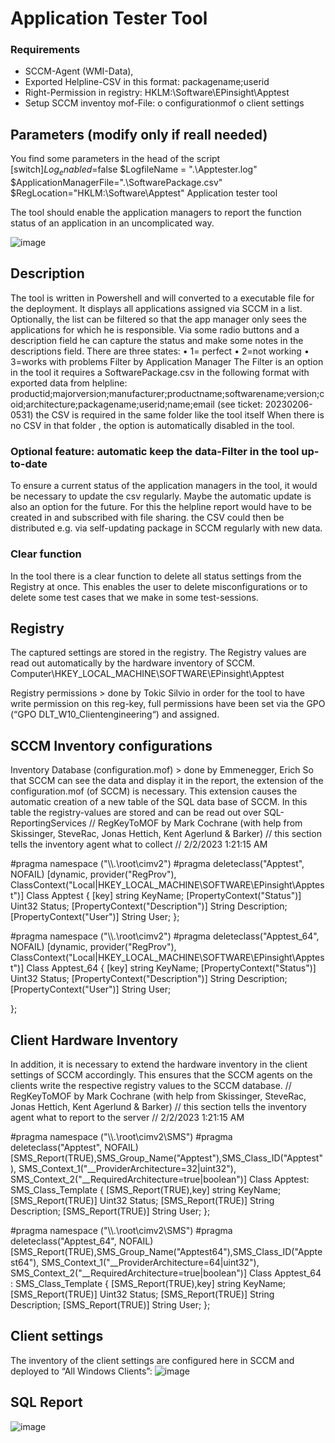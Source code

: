 # Application Tester Tool

  

### Requirements
-	SCCM-Agent (WMI-Data), 
-	Exported Helpline-CSV in this format: packagename;userid
-	Right-Permission in registry: HKLM:\Software\EPinsight\Apptest
-	Setup SCCM inventoy mof-File:
o	configurationmof 
o	client settings

## Parameters (modify only if reall needed)
You find some parameters in the head of the script
[switch]$Log_enabled=$false
$LogfileName = ".\Apptester.log"
$ApplicationManagerFile=".\SoftwarePackage.csv"
$RegLocation="HKLM:\Software\Apptest"
Application tester  tool

The tool should enable the application managers to report the function status of an application in an uncomplicated way. 
 
![image](https://github.com/Philinger1/Apptester/assets/96050818/b0692219-d064-4c52-8dda-0881e8fb77b2)


## Description
The tool is written in Powershell and will converted to a executable file for the deployment. It displays all applications assigned via SCCM in a list. Optionally, the list can be filtered so that the app manager only sees the applications for which he is responsible. Via some radio buttons and a description field he can capture the status and make some notes in the descriptions field.
There are three states:
•	1= perfect
•	2=not working
•	3=works with problems
Filter by Application Manager
The Filter is an option in the tool it requires a SoftwarePackage.csv in the following format with exported data from helpline: 
productid;majorversion;manufacturer;productname;softwarename;version;coid;architecture;packagename;userid;name;email
(see ticket: 20230206-0531)
the CSV is required in the same folder like the tool itself
When there is no CSV in that folder , the option is automatically disabled in the tool.
### Optional feature: automatic keep the data-Filter in the tool up-to-date
To ensure a current status of the application managers in the tool, it would be necessary to update the csv regularly. Maybe the automatic update is also an option for the future. For this the helpline report would have to be created in and subscribed with file sharing. the CSV could then be distributed e.g. via self-updating package in SCCM regularly with new data.

### Clear function
In the tool there is a clear function to delete all status settings from the Registry at once. This enables the user to delete misconfigurations or to delete some test cases that we make in some test-sessions.

## Registry
The captured settings are stored in the registry. The Registry values are read out automatically by the hardware inventory of SCCM.
Computer\HKEY_LOCAL_MACHINE\SOFTWARE\EPinsight\Apptest
 
Registry permissions > done by Tokic Silvio
in order for the tool to have write permission on this reg-key, full permissions have been set via the GPO (“GPO DLT_W10_Clientengineering“)  and assigned.

## SCCM Inventory configurations
Inventory Database (configuration.mof) > done by Emmenegger, Erich
So that SCCM can see the data and display it in the report, the extension of the configuration.mof (of SCCM) is necessary. This extension causes the automatic creation of a new table of the SQL data base of SCCM. In this table the registry-values are stored and can be read out over SQL-ReportingServices 
// RegKeyToMOF by Mark Cochrane (with help from Skissinger, SteveRac, Jonas Hettich, Kent Agerlund & Barker)
// this section tells the inventory agent what to collect
// 2/2/2023 1:21:15 AM

#pragma namespace ("\\\\.\\root\\cimv2")
#pragma deleteclass("Apptest", NOFAIL)
[dynamic, provider("RegProv"), ClassContext("Local|HKEY_LOCAL_MACHINE\\SOFTWARE\\EPinsight\\Apptest")]
Class Apptest
{
[key] string KeyName;
[PropertyContext("Status")] Uint32 Status;
[PropertyContext("Description")] String Description;
[PropertyContext("User")] String User;
};

#pragma namespace ("\\\\.\\root\\cimv2")
#pragma deleteclass("Apptest_64", NOFAIL)
[dynamic, provider("RegProv"), ClassContext("Local|HKEY_LOCAL_MACHINE\\SOFTWARE\\EPinsight\\Apptest")]
Class Apptest_64
{
[key] string KeyName;
[PropertyContext("Status")] Uint32 Status;
[PropertyContext("Description")] String Description;
[PropertyContext("User")] String User;

};


## Client Hardware Inventory 
In addition, it is necessary to extend the hardware inventory in the client settings of SCCM accordingly. This ensures that the SCCM agents on the clients write the respective registry values to the SCCM database.
// RegKeyToMOF by Mark Cochrane (with help from Skissinger, SteveRac, Jonas Hettich, Kent Agerlund & Barker)
// this section tells the inventory agent what to report to the server
// 2/2/2023 1:21:15 AM

#pragma namespace ("\\\\.\\root\\cimv2\\SMS")
#pragma deleteclass("Apptest", NOFAIL)
[SMS_Report(TRUE),SMS_Group_Name("Apptest"),SMS_Class_ID("Apptest"),
SMS_Context_1("__ProviderArchitecture=32|uint32"),
SMS_Context_2("__RequiredArchitecture=true|boolean")]
Class Apptest: SMS_Class_Template
{
[SMS_Report(TRUE),key] string KeyName;
[SMS_Report(TRUE)] Uint32 Status;
[SMS_Report(TRUE)] String Description;
[SMS_Report(TRUE)] String User;
};

#pragma namespace ("\\\\.\\root\\cimv2\\SMS")
#pragma deleteclass("Apptest_64", NOFAIL)
[SMS_Report(TRUE),SMS_Group_Name("Apptest64"),SMS_Class_ID("Apptest64"),
SMS_Context_1("__ProviderArchitecture=64|uint32"),
SMS_Context_2("__RequiredArchitecture=true|boolean")]
Class Apptest_64 : SMS_Class_Template
{
[SMS_Report(TRUE),key] string KeyName;
[SMS_Report(TRUE)] Uint32 Status;
[SMS_Report(TRUE)] String Description;
[SMS_Report(TRUE)] String User;
};


## Client settings
The inventory of the client settings are configured here in SCCM and deployed to “All Windows Clients”:
![image](https://github.com/Philinger1/Apptester/assets/96050818/4bb64b2d-6691-42ff-b832-172340df8728)



## SQL Report
![image](https://github.com/Philinger1/Apptester/assets/96050818/e4ad9ab4-73c5-4ffd-8bbc-3059637e14c9)

 



